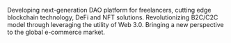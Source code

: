 Developing next-generation DAO platform for freelancers, cutting edge blockchain technology, DeFi and NFT solutions.
Revolutionizing B2C/C2C model through leveraging the utility of Web 3.0.
Bringing a new perspective to the global e-commerce market.
